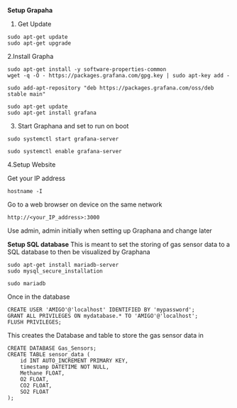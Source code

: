 **Setup Grapaha**


1. Get Update
```
sudo apt-get update
sudo apt-get upgrade
```

2.Install Grapha
```
sudo apt-get install -y software-properties-common
wget -q -O - https://packages.grafana.com/gpg.key | sudo apt-key add -
```

```
sudo add-apt-repository "deb https://packages.grafana.com/oss/deb stable main"
```

```
sudo apt-get update
sudo apt-get install grafana
```

3. Start Graphana and set to run on boot
```
sudo systemctl start grafana-server
```
```
sudo systemctl enable grafana-server
```

4.Setup Website

Get your IP address
```
hostname -I
```

Go to a web browser on device on the same network
```
http://<your_IP_address>:3000
```

Use admin, admin initially when setting up Graphana and change later 

**Setup SQL database**
This is meant to set the storing of gas sensor data to a SQL database to then be visualized by Graphana

```
sudo apt-get install mariadb-server
sudo mysql_secure_installation
```

```
sudo mariadb
```

Once in the database 
```
CREATE USER 'AMIGO'@'localhost' IDENTIFIED BY 'mypassword';
GRANT ALL PRIVILEGES ON mydatabase.* TO 'AMIGO'@'localhost';
FLUSH PRIVILEGES;
```

This creates the Database and table to store the gas sensor data in
```
CREATE DATABASE Gas_Sensors;
CREATE TABLE sensor_data (
    id INT AUTO_INCREMENT PRIMARY KEY,
    timestamp DATETIME NOT NULL,
    Methane FLOAT,
    O2 FLOAT,
    CO2 FLOAT,
    SO2 FLOAT
);
```

